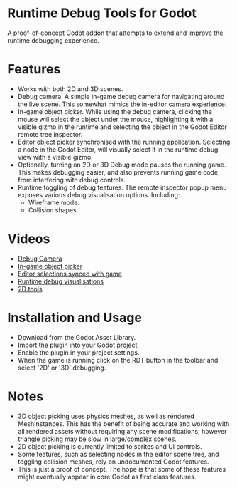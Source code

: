 # Runtime Debug Tools for Godot
A proof-of-concept Godot addon that attempts to extend and improve the runtime
debugging experience.

# Features
- Works with both 2D and 3D scenes.
- Debug camera. A simple in-game debug camera for navigating around the live
  scene. This somewhat mimics the in-editor camera experience.
- In-game object picker. While using the debug camera, clicking the mouse will
  select the object under the mouse, highlighting it with a visible gizmo in the
  runtime and selecting the object in the Godot Editor remote tree inspector.
- Editor object picker synchronised with the running application. Selecting a node in the
  Godot Editor, will visually select it in the runtime debug view with a visible gizmo.
- Optionally, turning on 2D or 3D Debug mode pauses the running game. This makes
  debugging easier, and also prevents running game code from interfering with
  debug controls.
- Runtime toggling of debug features. The remote inspector popup menu exposes
  various debug visualisation options. Including:
  - Wireframe mode.
  - Collision shapes.

# Videos
- [Debug Camera](https://github.com/user-attachments/assets/977d41cb-2934-45e6-8e3d-afe25f7bd268)
- [In-game object picker](https://github.com/user-attachments/assets/037759d3-13fe-4212-a2d9-45193eec0e13)
- [Editor selections synced with game](https://github.com/user-attachments/assets/c86a7406-1e82-49b5-980d-631db51d4eb2)
- [Runtime debug visualisations](https://github.com/user-attachments/assets/05ecf725-8006-4ee6-b63c-71511c40c4dc)
- [2D tools](https://github.com/user-attachments/assets/20adb588-48bf-4e88-81e2-43b729a4e6e5)

# Installation and Usage
- Download from the Godot Asset Library.
- Import the plugin into your Godot project.
- Enable the plugin in your project settings.
- When the game is running click on the RDT button in the toolbar and select '2D' or '3D' debugging.
 
# Notes
- 3D object picking uses physics meshes, as well as rendered MeshInstances. This
  has the benefit of being accurate and working with all rendered assets without
  requiring any scene modifications; however triangle picking may be slow in
  large/complex scenes.
- 2D object picking is currently limited to sprites and UI controls.
- Some features, such as selecting nodes in the editor scene tree, and toggling
  collision meshes, rely on undocumented Godot features.
- This is just a proof of concept. The hope is that some of these features might
  eventually appear in core Godot as first class features.
 
